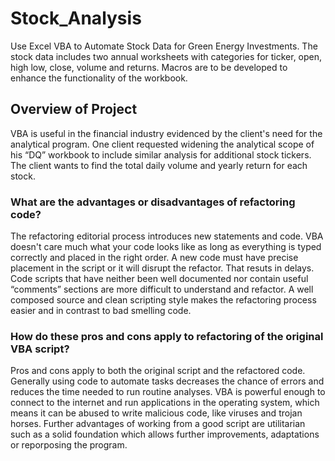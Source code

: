 # Stock_Analysis
Use Excel VBA to Automate Stock Data for Green Energy Investments. The stock data includes two annual worksheets with categories for ticker, open, high low, close, volume and returns. Macros are to be developed to enhance the functionality of the workbook.
## Overview of Project
VBA is useful in the financial industry evidenced by the client's need for the analytical program. One client requested widening the analytical scope of his “DQ” workbook to include similar analysis for additional stock tickers. The client wants to find the total daily volume and yearly return for each stock.
### What are the advantages or disadvantages of refactoring code?
The refactoring editorial process introduces new statements and code. VBA doesn't care much what your code looks like as long as everything is typed correctly and placed in the right order. A new code must have precise placement in the script or it will disrupt the refactor. That resuts in delays. Code scripts that have neither been well documented nor contain useful “comments” sections are more difficult to understand and refactor. A well composed source and clean scripting style makes the refactoring process easier and in contrast to bad smelling code.
### How do these pros and cons apply to refactoring of the original VBA script?
Pros and cons apply to both the original script and the refactored code. Generally using code to automate tasks decreases the chance of errors and reduces the time needed to run routine analyses. VBA is powerful enough to connect to the internet and run applications in the operating system, which means it can be abused to write malicious code, like viruses and trojan horses. Further advantages of working from a good script are utilitarian such as a solid foundation which allows further improvements, adaptations or reporposing the program.
